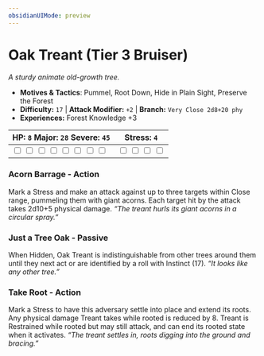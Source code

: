```yaml
---
obsidianUIMode: preview
---
```

# Oak Treant (Tier 3 Bruiser)

*A sturdy animate old-growth tree.*

- **Motives & Tactics**: Pummel, Root Down, Hide in Plain Sight, Preserve the Forest
- **Difficulty:** `17` | **Attack Modifier:** `+2` | **Branch:** `Very Close 2d8+20 phy`
- **Experiences:** Forest Knowledge +3

| HP: `8` Major: `28` Severe: `45` | Stress: `4` |
|--|--|
|  <input type="checkbox" unchecked id="80113738"> <input type="checkbox" unchecked id="bb0fe3f6"> <input type="checkbox" unchecked id="aa4f04a4"> <input type="checkbox" unchecked id="66d8a351"> <input type="checkbox" unchecked id="80619957"> <input type="checkbox" unchecked id="7065afe9"> <input type="checkbox" unchecked id="65fea4f8"> <input type="checkbox" unchecked id="13cb58c0"> |  <input type="checkbox" unchecked id="d186ae1f"> <input type="checkbox" unchecked id="73216e81"> <input type="checkbox" unchecked id="16c75369"> <input type="checkbox" unchecked id="da7c2d49"> |

### Acorn Barrage - Action

Mark a Stress and make an attack against up to three targets within Close range, pummeling them with giant acorns. Each target hit by the attack takes 2d10+5 physical damage. *“The treant hurls its giant acorns in a circular spray.”*

### Just a Tree Oak - Passive

When Hidden, Oak Treant is indistinguishable from other trees around them until they next act or are identified by a roll with Instinct (17). *“It looks like any other tree.”*

### Take Root - Action

Mark a Stress to have this adversary settle into place and extend its roots. Any physical damage Treant takes while rooted is reduced by 8. Treant is Restrained while rooted but may still attack, and can end its rooted state when it activates. *“The treant settles in, roots digging into the ground and bracing.”*




